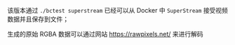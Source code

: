 该版本通过 `./bctest superstream` 已经可以从 Docker 中 `SuperStream` 接受视频数据并且保存到文件；

生成的原始 RGBA 数据可以通过网站 https://rawpixels.net/ 来进行解码

